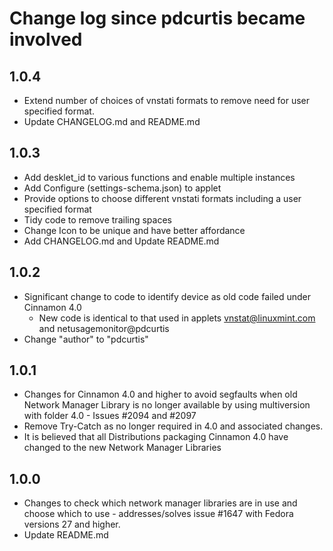 # Change log since pdcurtis became involved
## 1.0.4
  * Extend number of choices of vnstati formats to remove need for user specified format.
  * Update CHANGELOG.md and README.md
## 1.0.3
  * Add desklet_id to various functions and enable multiple instances
  * Add Configure (settings-schema.json) to applet
  * Provide options to choose different vnstati formats including a user specified format
  * Tidy code to remove trailing spaces
  * Change Icon to be unique and have better affordance
  * Add CHANGELOG.md and Update README.md
## 1.0.2
  * Significant change to code to identify device as old code failed under Cinnamon 4.0
    - New code is identical to that used in applets vnstat@linuxmint.com and netusagemonitor@pdcurtis
  * Change "author" to "pdcurtis"
## 1.0.1
  * Changes for Cinnamon 4.0 and higher to avoid segfaults when old Network Manager Library is no longer available by using multiversion with folder 4.0 - Issues #2094 and #2097
  * Remove Try-Catch as no longer required in 4.0 and associated changes.
  * It is believed that all Distributions packaging Cinnamon 4.0 have changed to the new Network Manager Libraries
## 1.0.0
  * Changes to check which network manager libraries are in use and choose which to use - addresses/solves issue #1647 with Fedora versions 27 and higher.
  * Update README.md

